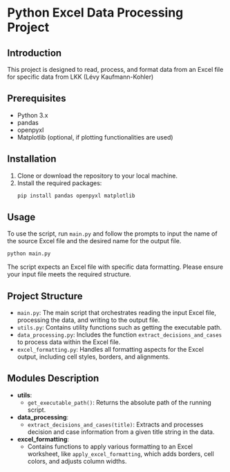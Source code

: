 
# Python Excel Data Processing Project

## Introduction
This project is designed to read, process, and format data from an Excel file for specific data from LKK (Lévy Kaufmann-Kohler)

## Prerequisites
- Python 3.x
- pandas
- openpyxl
- Matplotlib (optional, if plotting functionalities are used)

## Installation
1. Clone or download the repository to your local machine.
2. Install the required packages:
   ```bash
   pip install pandas openpyxl matplotlib
   ```

## Usage
To use the script, run `main.py` and follow the prompts to input the name of the source Excel file and the desired name for the output file.

```bash
python main.py
```

The script expects an Excel file with specific data formatting. Please ensure your input file meets the required structure.

## Project Structure
- `main.py`: The main script that orchestrates reading the input Excel file, processing the data, and writing to the output file.
- `utils.py`: Contains utility functions such as getting the executable path.
- `data_processing.py`: Includes the function `extract_decisions_and_cases` to process data within the Excel file.
- `excel_formatting.py`: Handles all formatting aspects for the Excel output, including cell styles, borders, and alignments.

## Modules Description
- **utils**: 
  - `get_executable_path()`: Returns the absolute path of the running script.
- **data_processing**: 
  - `extract_decisions_and_cases(title)`: Extracts and processes decision and case information from a given title string in the data.
- **excel_formatting**: 
  - Contains functions to apply various formatting to an Excel worksheet, like `apply_excel_formatting`, which adds borders, cell colors, and adjusts column widths.
```